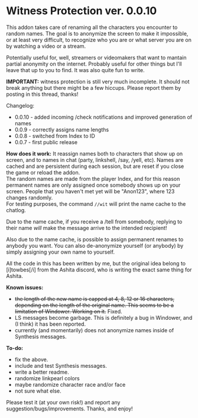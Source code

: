 # Witness Protection ver. 0.0.10

This addon takes care of renaming all the characters you encounter to random names. The goal is to anonymize the screen to make it impossible, or at least very difficult, to recognize who you are or what server you are on by watching a video or a stream.

Potentially useful for, well, streamers or videomakers that want to mantain partial anonymity on the internet. Probably useful for other things but I'll leave that up to you to find. It was also quite fun to write.

**IMPORTANT:** witness protection is still very much incomplete. It should not break anything but there might be a few hiccups. Please report them by posting in this thread, thanks!

Changelog:
- 0.0.10 - added incoming /check notifications and improved generation of names
-  0.0.9 - correctly assigns name lengths
-  0.0.8 - switched from Index to ID
-  0.0.7 - first public release

**How does it work:**
It reassign names both to characters that show up on screen, and to names in chat (party, linkshell, /say, /yell, etc). Names are cached and are persistent during each session, but are reset if you close the game or reload the addon.  
The random names are made from the player Index, and for this reason permanent names are only assigned once somebody shows up on your screen. People that you haven't met yet will be "Anon123", where 123 changes randomly.  
For testing purposes, the command `//wit` will print the name cache to the chatlog.

Due to the name cache, if you receive a /tell from somebody, replying to their name *will* make the message arrive to the intended recipient!

Also due to the name cache, is possible to assign permanent renames to anybody you want. You can also de-anonymize yourself (or anybody) by simply assigning your own name to yourself.

All the code in this has been written by me, but the original idea belong to [i]towbes[/i] from the Ashita discord, who is writing the exact same thing for Ashita.

**Known issues:**  
- ~~the length of the new name is capped at 4, 8, 12 or 16 characters, depending on the length of the original name. This seems to be a limitation of Windower. Working on it.~~ Fixed.  
- LS messages become garbage. This is definitely a bug in Windower, and (I think) it has been reported.  
- currently (and momentarily) does not anonymize names inside of Synthesis messages.  

**To-do:**
- fix the above.  
- include and test Synthesis messages.  
- write a better readme.  
- randomize linkpearl colors  
- maybe randomize character race and/or face  
- not sure what else.  

Please test it (at your own risk!) and report any suggestion/bugs/improvements. Thanks, and enjoy!
